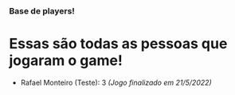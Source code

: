 ### Base de players!
# Essas são todas as pessoas que jogaram o game!

- Rafael Monteiro (Teste): 3 *(Jogo finalizado em 21/5/2022)*
